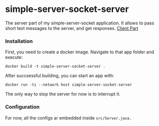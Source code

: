 # simple-server-socket-server
The server part of my simple-server-socket application. It allows to pass short text messages to the server, and get responses.
[Client Part](https://github.com/alexesmet/simple-server-socket-client)

### Installation
First, you need to create a docker image. Navigate to that app folder and execute:
```
docker build -t simple-server-socket-server .
```
After succsessful building, you can start an app with:
```
docker run -ti --network host simple-server-socket-server
```
The only way to stop the server for now is to interrupt it.

### Configuration
For now, all the configs ar embedded inside `src/Server.java.`
